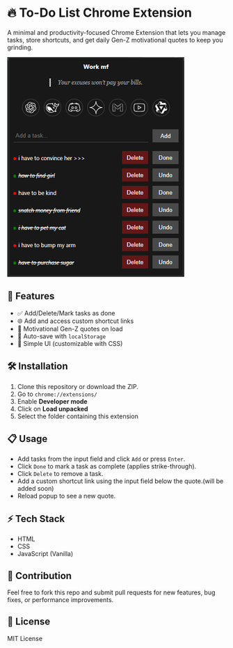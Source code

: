 # 🔥 To-Do List Chrome Extension

A minimal and productivity-focused Chrome Extension that lets you manage tasks, store shortcuts, and get daily Gen-Z motivational quotes to keep you grinding.





![alt text](image.png)


## 🚀 Features

- ✅ Add/Delete/Mark tasks as done
- 🌐 Add and access custom shortcut links
- 🧠 Motivational Gen-Z quotes on load
- 💾 Auto-save with `localStorage`
- 🎨 Simple UI (customizable with CSS)


## 🛠️ Installation

1. Clone this repository or download the ZIP.
2. Go to `chrome://extensions/`
3. Enable **Developer mode**
4. Click on **Load unpacked**
5. Select the folder containing this extension

## 📋 Usage

- Add tasks from the input field and click `Add` or press `Enter`.
- Click `Done` to mark a task as complete (applies strike-through).
- Click `Delete` to remove a task.
- Add a custom shortcut link using the input field below the quote.(will be added soon)
- Reload popup to see a new quote.

## ⚡ Tech Stack

- HTML
- CSS
- JavaScript (Vanilla)

## 🙌 Contribution

Feel free to fork this repo and submit pull requests for new features, bug fixes, or performance improvements.

## 📄 License

MIT License

